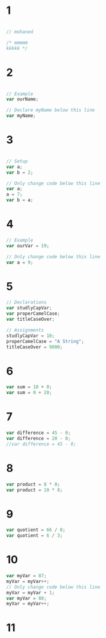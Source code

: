 # 1

```js

// mohaned

/* mmmmm
kkkkk */
```

# 2

```js

// Example
var ourName;

// Declare myName below this line
var myName;
```
# 3

```js

// Setup
var a;
var b = 2;

// Only change code below this line
var a;
a = 7;
var b = a;
```
# 4
```js
// Example
var ourVar = 19;

// Only change code below this line
var a = 9;
```
# 5
```js 
// Declarations
var studlyCapVar;
var properCamelCase;
var titleCaseOver;

// Assignments
studlyCapVar = 10;
properCamelCase = "A String";
titleCaseOver = 9000;
```
# 6
```js
var sum = 10 + 0;
var sum = 0 + 20;
```
# 7
```js
var difference = 45 - 0;
var difference = 20 - 8;
//var difference = 45 - 0;
```
# 8
```js
var product = 8 * 0;
var product = 10 * 8;
```
# 9
```js
var quotient = 66 / 0;
var quotient = 6 / 3;
```
# 10
```js
var myVar = 87;
myVar = myVar++;
// Only change code below this line
myVar = myVar + 1;
var myVar = 88;
myVar = myVar++;
```
# 11
```js
